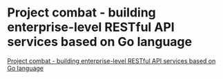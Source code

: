 # Project combat - building enterprise-level RESTful API services based on Go language
[Project combat - building enterprise-level RESTful API services based on Go language](https://aiwithcloud.com/2022/09/16/project_combat___building_enterprise_level_restful_api_services_based_on_go_language/)